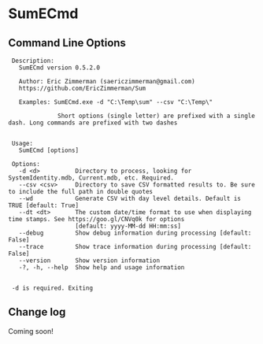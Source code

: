 # SumECmd

## Command Line Options

     Description:
       SumECmd version 0.5.2.0
    
       Author: Eric Zimmerman (saericzimmerman@gmail.com)
       https://github.com/EricZimmerman/Sum
    
       Examples: SumECmd.exe -d "C:\Temp\sum" --csv "C:\Temp\"
     
                  Short options (single letter) are prefixed with a single dash. Long commands are prefixed with two dashes
    
     
     Usage:
       SumECmd [options]
     
     Options:
       -d <d>          Directory to process, looking for SystemIdentity.mdb, Current.mdb, etc. Required.
       --csv <csv>     Directory to save CSV formatted results to. Be sure to include the full path in double quotes
       --wd            Generate CSV with day level details. Default is TRUE [default: True]
       --dt <dt>       The custom date/time format to use when displaying time stamps. See https://goo.gl/CNVq0k for options
                       [default: yyyy-MM-dd HH:mm:ss]
       --debug         Show debug information during processing [default: False]
       --trace         Show trace information during processing [default: False]
       --version       Show version information
       -?, -h, --help  Show help and usage information
     
     
     -d is required. Exiting

## Change log

Coming soon!
